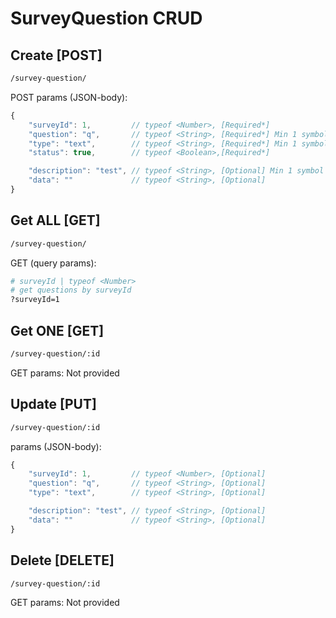# SurveyQuestion CRUD

## Create [POST]

```bash
/survey-question/
```

POST params (JSON-body):
```js
{
    "surveyId": 1,         // typeof <Number>, [Required*]
    "question": "q",       // typeof <String>, [Required*] Min 1 symbol
    "type": "text",        // typeof <String>, [Required*] Min 1 symbol
    "status": true,        // typeof <Boolean>,[Required*]

    "description": "test", // typeof <String>, [Optional] Min 1 symbol
    "data": ""             // typeof <String>, [Optional]
}
```

## Get ALL [GET]

```bash
/survey-question/
```

GET (query params):

```bash
# surveyId | typeof <Number>
# get questions by surveyId
?surveyId=1
```

## Get ONE [GET]

```bash
/survey-question/:id
```

GET params: Not provided

## Update [PUT]

```bash
/survey-question/:id
```

params (JSON-body):
```js
{
    "surveyId": 1,         // typeof <Number>, [Optional]
    "question": "q",       // typeof <String>, [Optional]
    "type": "text",        // typeof <String>, [Optional]

    "description": "test", // typeof <String>, [Optional]
    "data": ""             // typeof <String>, [Optional]
}
```

## Delete [DELETE]

```bash
/survey-question/:id
```

GET params: Not provided